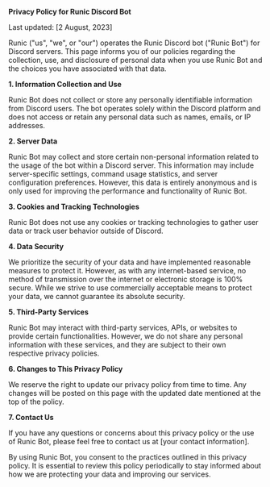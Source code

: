 **Privacy Policy for Runic Discord Bot**

Last updated: [2 August, 2023]

Runic ("us", "we", or "our") operates the Runic Discord bot ("Runic Bot") for Discord servers. This page informs you of our policies regarding the collection, use, and disclosure of personal data when you use Runic Bot and the choices you have associated with that data.

**1. Information Collection and Use**

Runic Bot does not collect or store any personally identifiable information from Discord users. The bot operates solely within the Discord platform and does not access or retain any personal data such as names, emails, or IP addresses.

**2. Server Data**

Runic Bot may collect and store certain non-personal information related to the usage of the bot within a Discord server. This information may include server-specific settings, command usage statistics, and server configuration preferences. However, this data is entirely anonymous and is only used for improving the performance and functionality of Runic Bot.

**3. Cookies and Tracking Technologies**

Runic Bot does not use any cookies or tracking technologies to gather user data or track user behavior outside of Discord.

**4. Data Security**

We prioritize the security of your data and have implemented reasonable measures to protect it. However, as with any internet-based service, no method of transmission over the internet or electronic storage is 100% secure. While we strive to use commercially acceptable means to protect your data, we cannot guarantee its absolute security.

**5. Third-Party Services**

Runic Bot may interact with third-party services, APIs, or websites to provide certain functionalities. However, we do not share any personal information with these services, and they are subject to their own respective privacy policies.

**6. Changes to This Privacy Policy**

We reserve the right to update our privacy policy from time to time. Any changes will be posted on this page with the updated date mentioned at the top of the policy.

**7. Contact Us**

If you have any questions or concerns about this privacy policy or the use of Runic Bot, please feel free to contact us at [your contact information].

By using Runic Bot, you consent to the practices outlined in this privacy policy. It is essential to review this policy periodically to stay informed about how we are protecting your data and improving our services.
